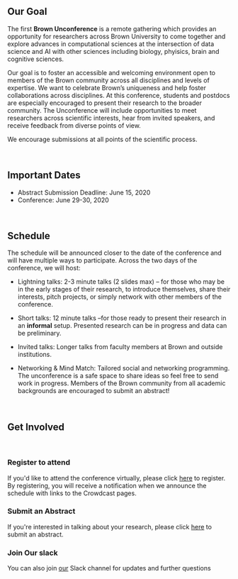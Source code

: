 ## Our Goal  

The first **Brown Unconference** is a remote gathering which provides an opportunity for researchers across Brown University to come together and explore advances in computational sciences at the intersection of data science and AI with other sciences including biology, phyisics, brain and cognitive sciences.

Our goal is to foster an accessible and welcoming environment open to members of the Brown community across all disciplines and levels of expertise. We want to celebrate Brown’s uniqueness and help foster collaborations across disciplines. At this conference, students and postdocs are especially encouraged to present their research to the broader community. The Unconference will include opportunities to meet researchers across scientific interests, hear from invited speakers, and receive feedback from diverse points of view.

We encourage submissions at all points of the scientific process.

&nbsp;

## Important Dates


* Abstract Submission Deadline: June 15, 2020
* Conference: June 29-30, 2020

&nbsp;

## Schedule 

The schedule will be announced closer to the date of the conference and will have multiple ways to participate. Across the two days of the conference, we will host:

* Lightning talks: 2-3 minute talks (2 slides max) – for those who may be in the early stages of their research, to introduce themselves, share their interests, pitch projects, or simply network with other members of the conference.

* Short talks: 12 minute talks –for those ready to present their research in an **informal** setup. Presented research can be in progress and data can be preliminary.

* Invited talks: Longer talks from faculty members at Brown and outside institutions.

* Networking & Mind Match: Tailored social and networking programming.
The unconference is a safe space to share ideas so feel free to send work in progress. Members of the Brown community from all academic backgrounds are encouraged to submit an abstract!

&nbsp;
## Get Involved

&nbsp;

### Register to attend
If you'd like to attend the conference virtually, please click [here](https://forms.gle/KWE3hSjzj956bLUa8) to register. By registering, you will receive a notification when we announce the schedule with links to the Crowdcast pages.


### Submit an Abstract 
If you're interested in talking about your research, please click [here](https://forms.gle/MFgdotPbG68vgyMA6) to submit an abstract. 


### Join Our slack 

 You can also join [our](https://innovation-carney.slack.com/archives/C0158NZ6CCQ) Slack channel for updates and further questions


  


    